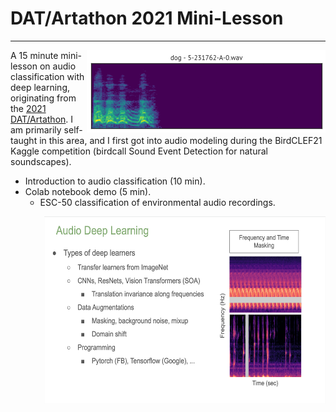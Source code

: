 # DAT/Artathon 2021 Mini-Lesson

---

<img src="esc50.gif" alt="ESC-50 clip preview" title="ESC-50 clip preview" align="right" />



A 15 minute mini-lesson on audio classification with deep learning, originating from the [2021 DAT/Artathon](https://datartathon.com). I am primarily self-taught in this area, and I first got into audio modeling during the BirdCLEF21 Kaggle competition (birdcall Sound Event Detection for natural soundscapes).  

* Introduction to audio classification (10 min).
* Colab notebook demo (5 min). 
  * ESC-50 classification of environmental audio recordings.

<img src="slide-6.png" width = "450" height = "300" align="right" />
